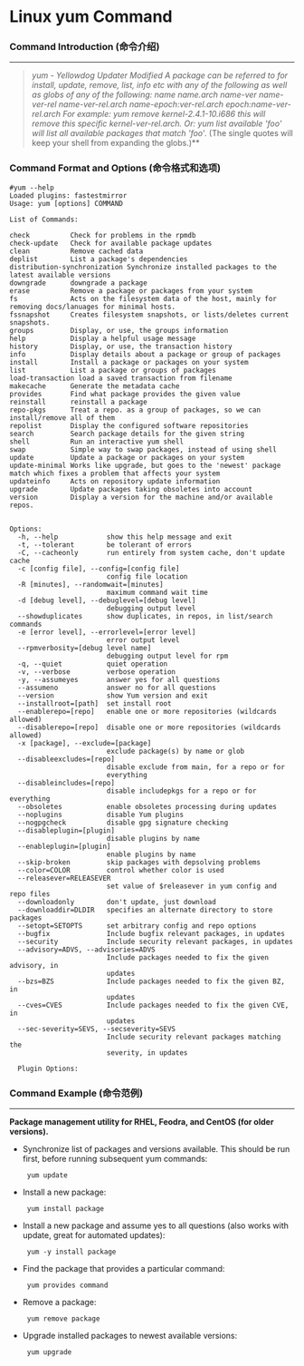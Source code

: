 # Linux yum Command
### Command Introduction (命令介绍)
-------------------
> **yum - Yellowdog Updater Modified
A package can be referred to for install, update, remove, list, info etc with any of the following as well as globs of any of the following:
      name
      name.arch
      name-ver
      name-ver-rel
      name-ver-rel.arch
      name-epoch:ver-rel.arch
      epoch:name-ver-rel.arch
      For example: yum remove kernel-2.4.1-10.i686
           this will remove this specific kernel-ver-rel.arch.
      Or:          yum list available 'foo*'
           will list all available packages that match 'foo*'. (The single quotes will keep your shell from expanding the globs.)**

### Command Format and Options (命令格式和选项)
```
#yum --help
Loaded plugins: fastestmirror
Usage: yum [options] COMMAND

List of Commands:

check          Check for problems in the rpmdb
check-update   Check for available package updates
clean          Remove cached data
deplist        List a package's dependencies
distribution-synchronization Synchronize installed packages to the latest available versions
downgrade      downgrade a package
erase          Remove a package or packages from your system
fs             Acts on the filesystem data of the host, mainly for removing docs/lanuages for minimal hosts.
fssnapshot     Creates filesystem snapshots, or lists/deletes current snapshots.
groups         Display, or use, the groups information
help           Display a helpful usage message
history        Display, or use, the transaction history
info           Display details about a package or group of packages
install        Install a package or packages on your system
list           List a package or groups of packages
load-transaction load a saved transaction from filename
makecache      Generate the metadata cache
provides       Find what package provides the given value
reinstall      reinstall a package
repo-pkgs      Treat a repo. as a group of packages, so we can install/remove all of them
repolist       Display the configured software repositories
search         Search package details for the given string
shell          Run an interactive yum shell
swap           Simple way to swap packages, instead of using shell
update         Update a package or packages on your system
update-minimal Works like upgrade, but goes to the 'newest' package match which fixes a problem that affects your system
updateinfo     Acts on repository update information
upgrade        Update packages taking obsoletes into account
version        Display a version for the machine and/or available repos.


Options:
  -h, --help            show this help message and exit
  -t, --tolerant        be tolerant of errors
  -C, --cacheonly       run entirely from system cache, don't update cache
  -c [config file], --config=[config file]
                        config file location
  -R [minutes], --randomwait=[minutes]
                        maximum command wait time
  -d [debug level], --debuglevel=[debug level]
                        debugging output level
  --showduplicates      show duplicates, in repos, in list/search commands
  -e [error level], --errorlevel=[error level]
                        error output level
  --rpmverbosity=[debug level name]
                        debugging output level for rpm
  -q, --quiet           quiet operation
  -v, --verbose         verbose operation
  -y, --assumeyes       answer yes for all questions
  --assumeno            answer no for all questions
  --version             show Yum version and exit
  --installroot=[path]  set install root
  --enablerepo=[repo]   enable one or more repositories (wildcards allowed)
  --disablerepo=[repo]  disable one or more repositories (wildcards allowed)
  -x [package], --exclude=[package]
                        exclude package(s) by name or glob
  --disableexcludes=[repo]
                        disable exclude from main, for a repo or for
                        everything
  --disableincludes=[repo]
                        disable includepkgs for a repo or for everything
  --obsoletes           enable obsoletes processing during updates
  --noplugins           disable Yum plugins
  --nogpgcheck          disable gpg signature checking
  --disableplugin=[plugin]
                        disable plugins by name
  --enableplugin=[plugin]
                        enable plugins by name
  --skip-broken         skip packages with depsolving problems
  --color=COLOR         control whether color is used
  --releasever=RELEASEVER
                        set value of $releasever in yum config and repo files
  --downloadonly        don't update, just download
  --downloaddir=DLDIR   specifies an alternate directory to store packages
  --setopt=SETOPTS      set arbitrary config and repo options
  --bugfix              Include bugfix relevant packages, in updates
  --security            Include security relevant packages, in updates
  --advisory=ADVS, --advisories=ADVS
                        Include packages needed to fix the given advisory, in
                        updates
  --bzs=BZS             Include packages needed to fix the given BZ, in
                        updates
  --cves=CVES           Include packages needed to fix the given CVE, in
                        updates
  --sec-severity=SEVS, --secseverity=SEVS
                        Include security relevant packages matching the
                        severity, in updates

  Plugin Options:
```
### Command Example (命令范例)
-------------------
**Package management utility for RHEL, Feodra, and CentOS (for older versions).**

- Synchronize list of packages and versions available. This should be run first, before running subsequent yum commands:

  ` yum update`

- Install a new package:

  ` yum install package`

- Install a new package and assume yes to all questions (also works with update, great for automated updates):

  ` yum -y install package`

- Find the package that provides a particular command:

  ` yum provides command`

- Remove a package:

  ` yum remove package`

- Upgrade installed packages to newest available versions:

  ` yum upgrade`
